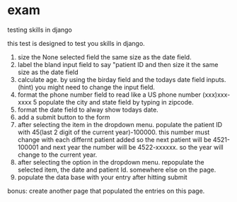 # exam
testing skills in django

this test is designed to test you skills in django. 



1. size the None selected field the same size as the date field.
2. label the bland input field to say "patient ID and then size it the same size  as  the date field
3. calculate age. by using the birday field and the todays date field inputs.
(hint) you might need to change the input field.
4.  format the phone number field to read like a US phone number (xxx)xxx-xxxx 
5 populate the city and state field by typing in zipcode.
6. format the date field to alway show todays date.
7. add a submit button to the form
8. after selecting the item in the dropdown menu.  populate the patient ID with 
   45(last 2 digit of the current year)-100000.  this number must change with each differnt patient added so the next patient will be 4521-100001 and next year the number will be 4522-xxxxxx. so the year will change to the current year. 
9. after selecting the option in the dropdown menu. repopulate the selected item, the date and patient Id. somewhere else on the page.
10.  populate the data base with your entry after hitting submit

bonus: create another page that populated the entries on this page.
